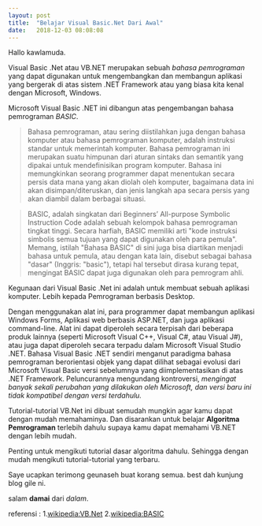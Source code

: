 ```yaml
---
layout: post
title:  "Belajar Visual Basic.Net Dari Awal"
date:   2018-12-03 08:08:08
---
```


Hallo kawlamuda.

Visual Basic .Net atau VB.NET merupakan sebuah *bahasa pemrograman* yang dapat digunakan untuk mengembangkan dan membangun aplikasi yang bergerak di atas sistem .NET Framework atau yang biasa kita kenal dengan Microsoft, Windows.

Microsoft Visual Basic .NET ini dibangun atas pengembangan bahasa pemrograman *BASIC*. 

>Bahasa pemrograman, atau sering diistilahkan juga dengan bahasa komputer atau bahasa pemrograman komputer, adalah instruksi standar untuk memerintah komputer. Bahasa pemrograman ini merupakan suatu himpunan dari aturan sintaks dan semantik yang dipakai untuk mendefinisikan program komputer. Bahasa ini memungkinkan seorang programmer dapat menentukan secara persis data mana yang akan diolah oleh komputer, bagaimana data ini akan disimpan/diteruskan, dan jenis langkah apa secara persis yang akan diambil dalam berbagai situasi.

>BASIC, adalah singkatan dari Beginners’ All-purpose Symbolic Instruction Code adalah sebuah kelompok bahasa pemrograman tingkat tinggi. Secara harfiah, BASIC memiliki arti "kode instruksi simbolis semua tujuan yang dapat digunakan oleh para pemula". Memang, istilah "Bahasa BASIC" di sini juga bisa diartikan menjadi bahasa untuk pemula, atau dengan kata lain, disebut sebagai bahasa "dasar" (Inggris: "basic"), tetapi hal tersebut dirasa kurang tepat, mengingat BASIC dapat juga digunakan oleh para pemrogram ahli.

Kegunaan dari Visual Basic .Net ini adalah untuk membuat sebuah aplikasi komputer. Lebih kepada Pemrograman berbasis Desktop.

Dengan menggunakan alat ini, para programmer dapat membangun aplikasi Windows Forms, Aplikasi web berbasis ASP.NET, dan juga aplikasi command-line. Alat ini dapat diperoleh secara terpisah dari beberapa produk lainnya (seperti Microsoft Visual C++, Visual C#, atau Visual J#), atau juga dapat diperoleh secara terpadu dalam Microsoft Visual Studio .NET. Bahasa Visual Basic .NET sendiri menganut paradigma bahasa pemrograman berorientasi objek yang dapat dilihat sebagai evolusi dari Microsoft Visual Basic versi sebelumnya yang diimplementasikan di atas .NET Framework. Peluncurannya mengundang kontroversi, *mengingat banyak sekali perubahan yang dilakukan oleh Microsoft, dan versi baru ini tidak kompatibel dengan versi terdahulu.*


Tutorial-tutorial VB.Net ini dibuat semudah mungkin agar kamu dapat dengan mudah memahaminya. Dan disarankan untuk belajar **Algoritma Pemrograman** terlebih dahulu supaya kamu dapat memahami VB.NET dengan lebih mudah.

Penting untuk mengikuti tutorial dasar algoritma dahulu. Sehingga dengan mudah mengikuti tutorial-tutorial yang terbaru.

Saye ucapkan terimong geunaseh buat korang semua. best dah kunjung blog gile ni.

salam **damai** dari *dalam*.

referensi : 
1.[wikipedia:VB.Net](https://id.wikipedia.org/wiki/Visual_Basic_.NET)
2.[wikipedia:BASIC](https://id.wikipedia.org/wiki/BASIC)